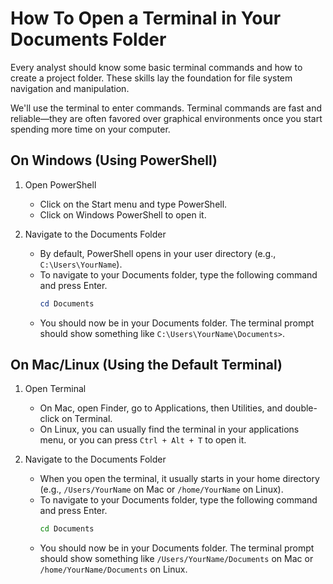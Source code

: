 # How To Open a Terminal in Your Documents Folder

Every analyst should know some basic terminal commands and how to create a project folder. 
These skills lay the foundation for file system navigation and manipulation.

We'll use the terminal to enter commands. 
Terminal commands are fast and reliable—they are often favored over graphical environments once you start spending more time on your computer.

## On Windows (Using PowerShell)

1. Open PowerShell
   - Click on the Start menu and type PowerShell.
   - Click on Windows PowerShell to open it.

2. Navigate to the Documents Folder
   - By default, PowerShell opens in your user directory (e.g., `C:\Users\YourName`).
   - To navigate to your Documents folder, type the following command and press Enter.
     ```powershell
     cd Documents
     ```
   - You should now be in your Documents folder. The terminal prompt should show something like `C:\Users\YourName\Documents>`.

## On Mac/Linux (Using the Default Terminal)

1. Open Terminal
   - On Mac, open Finder, go to Applications, then Utilities, and double-click on Terminal.
   - On Linux, you can usually find the terminal in your applications menu, or you can press `Ctrl + Alt + T` to open it.

2. Navigate to the Documents Folder
   - When you open the terminal, it usually starts in your home directory (e.g., `/Users/YourName` on Mac or `/home/YourName` on Linux).
   - To navigate to your Documents folder, type the following command and press Enter.
     ```bash
     cd Documents
     ```
   - You should now be in your Documents folder. The terminal prompt should show something like `/Users/YourName/Documents` on Mac or `/home/YourName/Documents` on Linux.

